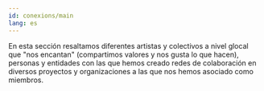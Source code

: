 ```yaml
---
id: conexions/main
lang: es
---
```


En esta sección resaltamos diferentes artistas y colectivos a nivel glocal que
"nos encantan" (compartimos valores y nos gusta lo que hacen), personas y
entidades con las que hemos creado redes de colaboración en diversos proyectos y
organizaciones a las que nos hemos asociado como miembros.

